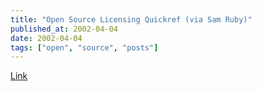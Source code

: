 ```yaml
---
title: "Open Source Licensing Quickref (via Sam Ruby)"
published_at: 2002-04-04
date: 2002-04-04
tags: ["open", "source", "posts"]
---
```

[Link](http://www.zooko.com/license_quick_ref.html)